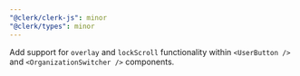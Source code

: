 ```yaml
---
"@clerk/clerk-js": minor
"@clerk/types": minor
---
```


Add support for `overlay` and `lockScroll` functionality within `<UserButton />` and `<OrganizationSwitcher />` components.
